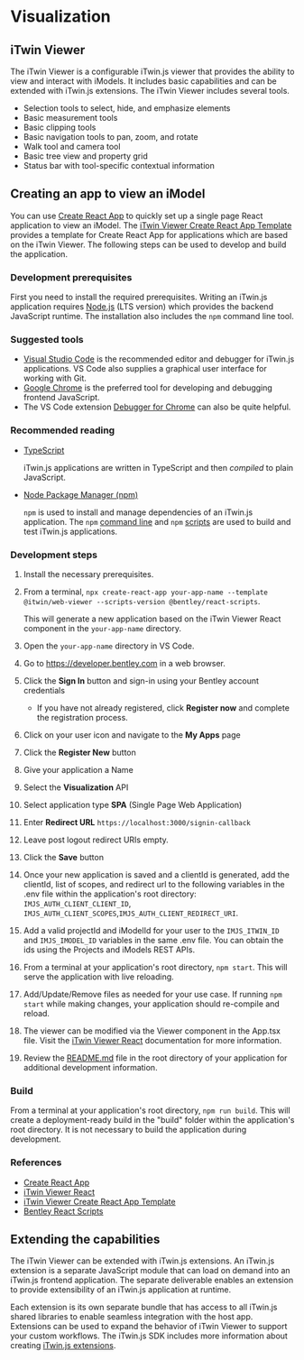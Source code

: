 # Visualization

## iTwin Viewer

The iTwin Viewer is a configurable iTwin.js viewer that provides the ability to view and interact with iModels. It includes basic capabilities and can be extended with iTwin.js extensions. The iTwin Viewer includes several tools.

- Selection tools to select, hide, and emphasize elements
- Basic measurement tools
- Basic clipping tools
- Basic navigation tools to pan, zoom, and rotate
- Walk tool and camera tool
- Basic tree view and property grid
- Status bar with tool-specific contextual information

## Creating an app to view an iModel

You can use <a href="https://create-react-app.dev/" target="_blank">Create React App</a> to quickly set up a single page React application to view an iModel. The <a href="https://www.npmjs.com/package/@itwin/cra-template-web-viewer" target="_blank">iTwin Viewer Create React App Template</a> provides a template for Create React App for applications which are based on the iTwin Viewer. The following steps can be used to develop and build the application.

### Development prerequisites

First you need to install the required prerequisites. Writing an iTwin.js application requires <a href="https://nodejs.org" target="_blank">Node.js</a> (LTS version) which provides the backend JavaScript runtime. The installation also includes the `npm` command line tool.

### Suggested tools

- <a href="https://code.visualstudio.com/" target="_blank">Visual Studio Code</a> is the recommended editor and debugger for iTwin.js applications. VS Code also supplies a graphical user interface for working with Git.
- <a href="https://www.google.com/chrome/" target="_blank">Google Chrome</a> is the preferred tool for developing and debugging frontend JavaScript.
- The VS Code extension <a href="https://marketplace.visualstudio.com/items?itemName=msjsdiag.debugger-for-chrome" target="_blank">Debugger for Chrome</a> can also be quite helpful.

### Recommended reading

- <a href="http://www.typescriptlang.org/" target="_blank">TypeScript</a>

  iTwin.js applications are written in TypeScript and then _compiled_ to plain JavaScript.

- <a href="https://www.npmjs.com/" target="_blank">Node Package Manager (npm)</a>

  `npm` is used to install and manage dependencies of an iTwin.js application. The `npm` <a href="https://docs.npmjs.com/cli/npm" target="_blank">command line</a> and `npm` <a href="https://docs.npmjs.com/misc/scripts" target="_blank">scripts</a> are used to build and test iTwin.js applications.

### Development steps

1. Install the necessary prerequisites.
2. From a terminal, `npx create-react-app your-app-name --template @itwin/web-viewer --scripts-version @bentley/react-scripts`.

   This will generate a new application based on the iTwin Viewer React component in the `your-app-name` directory.

3. Open the `your-app-name` directory in VS Code.
4. Go to https://developer.bentley.com in a web browser.
5. Click the **Sign In** button and sign-in using your Bentley account credentials
   - If you have not already registered, click **Register now** and complete the registration process.
6. Click on your user icon and navigate to the **My Apps** page
7. Click the **Register New** button
8. Give your application a Name
9. Select the **Visualization** API
10. Select application type **SPA** (Single Page Web Application)
11. Enter **Redirect URL** `https://localhost:3000/signin-callback`
12. Leave post logout redirect URIs empty.
13. Click the **Save** button
14. Once your new application is saved and a clientId is generated, add the clientId, list of scopes, and redirect url to the following variables in the .env file within the application's root directory: `IMJS_AUTH_CLIENT_CLIENT_ID`, `IMJS_AUTH_CLIENT_SCOPES`,`IMJS_AUTH_CLIENT_REDIRECT_URI`.
15. Add a valid projectId and iModelId for your user to the `IMJS_ITWIN_ID` and `IMJS_IMODEL_ID` variables in the same .env file. You can obtain the ids using the Projects and iModels REST APIs.
16. From a terminal at your application's root directory, `npm start`. This will serve the application with live reloading.
17. Add/Update/Remove files as needed for your use case. If running `npm start` while making changes, your application should re-compile and reload.
18. The viewer can be modified via the Viewer component in the App.tsx file. Visit the <a href="https://www.npmjs.com/package/@itwin/web-viewer-react" target="_blank">iTwin Viewer React</a> documentation for more information.
19. Review the <a href="https://github.com/iTwin/viewer/blob/master/packages/modules/cra-template-web-viewer/template/README.md" target="_blank">README.md</a> file in the root directory of your application for additional development information.

### Build

From a terminal at your application's root directory, `npm run build`. This will create a deployment-ready build in the "build" folder within the application's root directory. It is not necessary to build the application during development.

### References

- <a href="https://create-react-app.dev/" target="_blank">Create React App</a>
- <a href="https://www.npmjs.com/package/@itwin/web-viewer-react" target="_blank">iTwin Viewer React</a>
- <a href="https://www.npmjs.com/package/@itwin/cra-template-web-viewer" target="_blank">iTwin Viewer Create React App Template</a>
- <a href="https://www.npmjs.com/package/@bentley/react-scripts" target="_blank">Bentley React Scripts</a>

## Extending the capabilities

The iTwin Viewer can be extended with iTwin.js extensions. An iTwin.js extension is a separate JavaScript module that can load on demand into an iTwin.js frontend application. The separate deliverable enables an extension to provide extensibility of an iTwin.js application at runtime.

Each extension is its own separate bundle that has access to all iTwin.js shared libraries to enable seamless integration with the host app. Extensions can be used to expand the behavior of iTwin Viewer to support your custom workflows. The iTwin.js SDK includes more information about creating <a href="https://www.itwinjs.org/learning/frontend/extensions/" target="_blank">iTwin.js extensions</a>.
